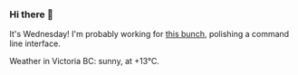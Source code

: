 ### Hi there :wave:

It's Wednesday! I'm probably working for [this bunch](https://github.com/kohofinancial), polishing a command line interface.

Weather in Victoria BC: sunny, at +13°C.
